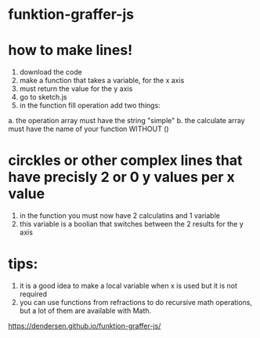 # funktion-graffer-js

# how to make lines!
1. download the code
2. make a function that takes a variable, for the x axis
3.  must return the value for the y axis
4. go to sketch.js
5. in the function fill operation add two things:
  
a. the operation array must have the string "simple"
b. the calculate array must have the name of your function WITHOUT ()
  
# circkles or other complex lines that have precisly 2 or 0 y values per x value
1. in the function you must now have 2 calculatins and 1 variable
2. this variable is a boolian that switches between the 2 results for the y axis 
  
# tips:
1. it is a good idea to make a local variable when x is used but it is not required
2. you can use functions from refractions to do recursive math operations, but a lot of them are available with Math.
 
https://dendersen.github.io/funktion-graffer-js/



